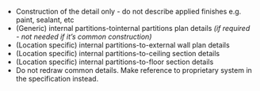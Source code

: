 - Construction of the detail only - do not describe applied finishes e.g. paint, sealant, etc
- (Generic) internal partitions-tointernal partitions plan details _(if required - not needed if it’s common construction)_
- (Location specific) internal partitions-to-external wall plan details
- (Location specific) internal partitions-to-ceiling section details
- (Location specific) internal partitions-to-floor section details
- Do not redraw common details. Make reference to proprietary system in the specification instead.